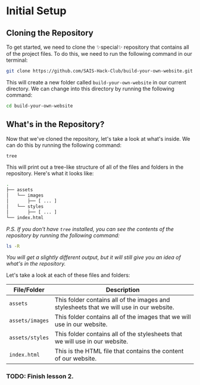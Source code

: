 # Initial Setup

## Cloning the Repository

To get started, we need to clone the ✨special✨ repository that contains all of the project files. To do this, we need to run the following command in our terminal:

```bash
git clone https://github.com/SAIS-Hack-Club/build-your-own-website.git
```

This will create a new folder called `build-your-own-website` in our current directory. We can change into this directory by running the following command:

```bash
cd build-your-own-website
```

## What's in the Repository?

Now that we've cloned the repository, let's take a look at what's inside. We can do this by running the following command:

```bash
tree
```

This will print out a tree-like structure of all of the files and folders in the repository. Here's what it looks like:

```bash
.
├── assets
│   └── images
│       ├── [ ... ]
│   └── styles
│       ├── [ ... ]
└── index.html
```

*P.S. If you don't have `tree` installed, you can see the contents of the repository by running the following command:*

```bash
ls -R
```

*You will get a slightly different output, but it will still give you an idea of what's in the repository.*

Let's take a look at each of these files and folders:

| File/Folder | Description |
| ----------- | ----------- |
| `assets` | This folder contains all of the images and stylesheets that we will use in our website. |
| `assets/images` | This folder contains all of the images that we will use in our website. |
| `assets/styles` | This folder contains all of the stylesheets that we will use in our website. |
| `index.html` | This is the HTML file that contains the content of our website. |

### TODO: Finish lesson 2.